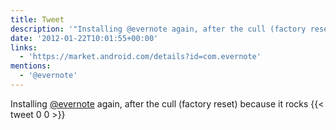 ```yaml
---
title: Tweet
description: '"Installing @evernote again, after the cull (factory reset) because it rocks "'
date: '2012-01-22T10:01:55+00:00'
links:
  - 'https://market.android.com/details?id=com.evernote'
mentions:
  - '@evernote'
---
```

Installing [@evernote](https://twitter.com/@evernote) again, after the cull (factory reset) because it rocks 
      {{< tweet 0 0 >}}
    
